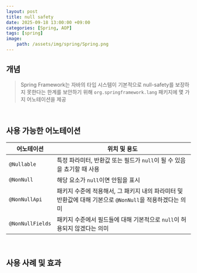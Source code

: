 ```yaml
---
layout: post
title: null safety
date: 2025-09-18 13:00:00 +09:00
categories: [Spring, AOP]
tags: [spring]
image:
    path: /assets/img/spring/Spring.png
---
```


## 개념

> Spring Framework는 자바의 타입 시스템이 기본적으로  null-safety를 보장하지 못한다는 한계를 보안하기 위해 `org.springframework.lang` 패키지에 몇 가지 어노테이션을 제공

<br>

## 사용 가능한 어노테이션


| 어노테이션 |  위치 및 용도 |
|-|-|
| `@Nullable` | 특정 파라미터, 반환값 또는 필드가 `null`이 될 수 있음을 쵸기할 때 사용 |
| `@NonNull` | 해당 요소가 `null`이면 안됨을 표시 |
| `@NonNullApi` | 패키지 수준에 적용해서, 그 패키지 내의 파라미터 및 반환값에 대해 기본으로 `@NonNull`을 적용하겠다는 의미 |
| `@NonNullFields` | 패키지 수준에서 필드들에 대해 기본적으로 `null`이 허용되지 않겠다는 의미 |

<br>

## 사용 사례 및 효과